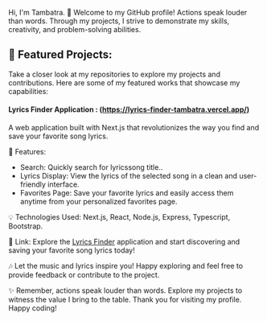 
Hi, I'm Tambatra.
👋 Welcome to my GitHub profile! 
Actions speak louder than words. Through my projects, I strive to demonstrate my skills, creativity, and problem-solving abilities.

## 💼 Featured Projects:
Take a closer look at my repositories to explore my projects and contributions. Here are some of my featured works that showcase my capabilities:

#### Lyrics Finder Application : (https://lyrics-finder-tambatra.vercel.app/)

A web application built with Next.js that revolutionizes the way you find and save your favorite song lyrics. 
      
🎵 Features:
- Search: Quickly search for lyricssong title..
- Lyrics Display: View the lyrics of the selected song in a clean and user-friendly interface.
- Favorites Page: Save your favorite lyrics and easily access them anytime from your personalized favorites page.
      
💡 Technologies Used:
Next.js, React, Node.js, Express, Typescript, Bootstrap.

🔗 Link:
Explore the [Lyrics Finder](https://lyrics-finder-tambatra.vercel.app/) application and start discovering and saving your favorite song lyrics today!

🎶 Let the music and lyrics inspire you! Happy exploring and feel free to provide feedback or contribute to the project.
      

✨ Remember, actions speak louder than words. Explore my projects to witness the value I bring to the table. Thank you for visiting my profile. Happy coding!

